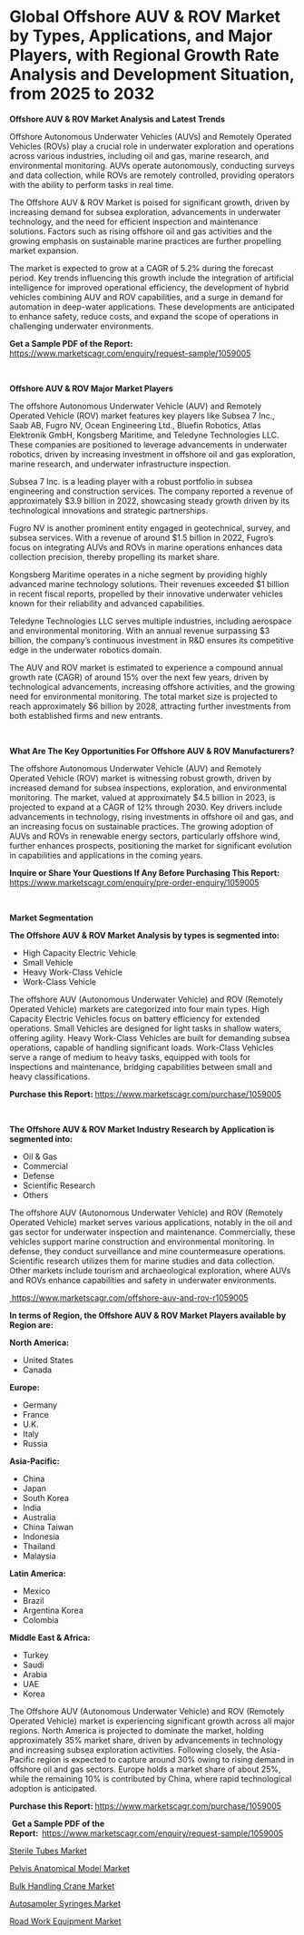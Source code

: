 <p><h1>Global Offshore AUV & ROV Market by Types, Applications, and Major Players, with Regional Growth Rate Analysis and Development Situation, from 2025 to 2032</h1></p><p><strong>Offshore AUV & ROV Market Analysis and Latest Trends</strong></p>
<p><p>Offshore Autonomous Underwater Vehicles (AUVs) and Remotely Operated Vehicles (ROVs) play a crucial role in underwater exploration and operations across various industries, including oil and gas, marine research, and environmental monitoring. AUVs operate autonomously, conducting surveys and data collection, while ROVs are remotely controlled, providing operators with the ability to perform tasks in real time.</p><p>The Offshore AUV & ROV Market is poised for significant growth, driven by increasing demand for subsea exploration, advancements in underwater technology, and the need for efficient inspection and maintenance solutions. Factors such as rising offshore oil and gas activities and the growing emphasis on sustainable marine practices are further propelling market expansion. </p><p>The market is expected to grow at a CAGR of 5.2% during the forecast period. Key trends influencing this growth include the integration of artificial intelligence for improved operational efficiency, the development of hybrid vehicles combining AUV and ROV capabilities, and a surge in demand for automation in deep-water applications. These developments are anticipated to enhance safety, reduce costs, and expand the scope of operations in challenging underwater environments.</p></p>
<p><strong>Get a Sample PDF of the Report:&nbsp;</strong> <a href="https://www.marketscagr.com/enquiry/request-sample/1059005?utm_campaign=2012&utm_medium=2&utm_source=Github&utm_content=ia&utm_term=08042025&utm_id=offshore-auv-rov">https://www.marketscagr.com/enquiry/request-sample/1059005</a></p>
<p>&nbsp;</p>
<p><strong>Offshore AUV & ROV Major Market Players</strong></p>
<p><p>The offshore Autonomous Underwater Vehicle (AUV) and Remotely Operated Vehicle (ROV) market features key players like Subsea 7 Inc., Saab AB, Fugro NV, Ocean Engineering Ltd., Bluefin Robotics, Atlas Elektronik GmbH, Kongsberg Maritime, and Teledyne Technologies LLC. These companies are positioned to leverage advancements in underwater robotics, driven by increasing investment in offshore oil and gas exploration, marine research, and underwater infrastructure inspection.</p><p>Subsea 7 Inc. is a leading player with a robust portfolio in subsea engineering and construction services. The company reported a revenue of approximately $3.9 billion in 2022, showcasing steady growth driven by its technological innovations and strategic partnerships.</p><p>Fugro NV is another prominent entity engaged in geotechnical, survey, and subsea services. With a revenue of around $1.5 billion in 2022, Fugro’s focus on integrating AUVs and ROVs in marine operations enhances data collection precision, thereby propelling its market share.</p><p>Kongsberg Maritime operates in a niche segment by providing highly advanced marine technology solutions. Their revenues exceeded $1 billion in recent fiscal reports, propelled by their innovative underwater vehicles known for their reliability and advanced capabilities.</p><p>Teledyne Technologies LLC serves multiple industries, including aerospace and environmental monitoring. With an annual revenue surpassing $3 billion, the company’s continuous investment in R&D ensures its competitive edge in the underwater robotics domain.</p><p>The AUV and ROV market is estimated to experience a compound annual growth rate (CAGR) of around 15% over the next few years, driven by technological advancements, increasing offshore activities, and the growing need for environmental monitoring. The total market size is projected to reach approximately $6 billion by 2028, attracting further investments from both established firms and new entrants.</p></p>
<p>&nbsp;</p>
<p><strong>What Are The Key Opportunities For Offshore AUV & ROV Manufacturers?</strong></p>
<p><p>The offshore Autonomous Underwater Vehicle (AUV) and Remotely Operated Vehicle (ROV) market is witnessing robust growth, driven by increased demand for subsea inspections, exploration, and environmental monitoring. The market, valued at approximately $4.5 billion in 2023, is projected to expand at a CAGR of 12% through 2030. Key drivers include advancements in technology, rising investments in offshore oil and gas, and an increasing focus on sustainable practices. The growing adoption of AUVs and ROVs in renewable energy sectors, particularly offshore wind, further enhances prospects, positioning the market for significant evolution in capabilities and applications in the coming years.</p></p>
<p><strong>Inquire or Share Your Questions If Any Before Purchasing This Report:</strong> <a href="https://www.marketscagr.com/enquiry/pre-order-enquiry/1059005?utm_campaign=2012&utm_medium=2&utm_source=Github&utm_content=ia&utm_term=08042025&utm_id=offshore-auv-rov">https://www.marketscagr.com/enquiry/pre-order-enquiry/1059005</a></p>
<p>&nbsp;</p>
<p><strong>Market Segmentation</strong></p>
<p><strong>The Offshore AUV & ROV Market Analysis by types is segmented into:</strong></p>
<p><ul><li>High Capacity Electric Vehicle</li><li>Small Vehicle</li><li>Heavy Work-Class Vehicle</li><li>Work-Class Vehicle</li></ul></p>
<p><p>The offshore AUV (Autonomous Underwater Vehicle) and ROV (Remotely Operated Vehicle) markets are categorized into four main types. High Capacity Electric Vehicles focus on battery efficiency for extended operations. Small Vehicles are designed for light tasks in shallow waters, offering agility. Heavy Work-Class Vehicles are built for demanding subsea operations, capable of handling significant loads. Work-Class Vehicles serve a range of medium to heavy tasks, equipped with tools for inspections and maintenance, bridging capabilities between small and heavy classifications.</p></p>
<p><strong>Purchase this Report:&nbsp;</strong><a href="https://www.marketscagr.com/purchase/1059005?utm_campaign=2012&utm_medium=2&utm_source=Github&utm_content=ia&utm_term=08042025&utm_id=offshore-auv-rov">https://www.marketscagr.com/purchase/1059005</a></p>
<p>&nbsp;</p>
<p><strong>The Offshore AUV & ROV Market Industry Research by Application is segmented into:</strong></p>
<p><ul><li>Oil & Gas</li><li>Commercial</li><li>Defense</li><li>Scientific Research</li><li>Others</li></ul></p>
<p><p>The offshore AUV (Autonomous Underwater Vehicle) and ROV (Remotely Operated Vehicle) market serves various applications, notably in the oil and gas sector for underwater inspection and maintenance. Commercially, these vehicles support marine construction and environmental monitoring. In defense, they conduct surveillance and mine countermeasure operations. Scientific research utilizes them for marine studies and data collection. Other markets include tourism and archaeological exploration, where AUVs and ROVs enhance capabilities and safety in underwater environments.</p></p>
<p><a href="https://www.marketscagr.com/offshore-auv-and-rov-r1059005?utm_campaign=2012&utm_medium=2&utm_source=Github&utm_content=ia&utm_term=08042025&utm_id=offshore-auv-rov">&nbsp;https://www.marketscagr.com/offshore-auv-and-rov-r1059005</a></p>
<p><strong>In terms of Region, the Offshore AUV & ROV Market Players available by Region are:</strong></p>
<p>
    <p> <strong> North America: </strong>
        <ul>
            <li>United States</li>
            <li>Canada</li>
        </ul>
        </p> 
    <p> <strong> Europe: </strong>
        <ul>
            <li>Germany</li>
            <li>France</li>
            <li>U.K.</li>
            <li>Italy</li>
            <li>Russia</li>
        </ul>
        </p> 
    <p> <strong> Asia-Pacific: </strong>
        <ul>
            <li>China</li>
            <li>Japan</li>
            <li>South Korea</li>
            <li>India</li>
            <li>Australia</li>
            <li>China Taiwan</li>
            <li>Indonesia</li>
            <li>Thailand</li>
            <li>Malaysia</li>
        </ul>
        </p> 
    <p> <strong> Latin America: </strong>
        <ul>
            <li>Mexico</li>
            <li>Brazil</li>
            <li>Argentina Korea</li>
            <li>Colombia</li>
        </ul>
        </p> 
    <p> <strong> Middle East & Africa: </strong>
        <ul>
            <li>Turkey</li>
            <li>Saudi</li>
            <li>Arabia</li>
            <li>UAE</li>
            <li>Korea</li>
        </ul>
    </p>
    </p>
<p><p>The Offshore AUV (Autonomous Underwater Vehicle) and ROV (Remotely Operated Vehicle) market is experiencing significant growth across all major regions. North America is projected to dominate the market, holding approximately 35% market share, driven by advancements in technology and increasing subsea exploration activities. Following closely, the Asia-Pacific region is expected to capture around 30% owing to rising demand in offshore oil and gas sectors. Europe holds a market share of about 25%, while the remaining 10% is contributed by China, where rapid technological adoption is anticipated.</p></p>
<p><strong>Purchase this Report: </strong><a href="https://www.marketscagr.com/purchase/1059005?utm_campaign=2012&utm_medium=2&utm_source=Github&utm_content=ia&utm_term=08042025&utm_id=offshore-auv-rov">https://www.marketscagr.com/purchase/1059005</a></p>
<p>&nbsp;<strong>Get a Sample PDF of the Report:&nbsp;&nbsp;</strong><a href="https://www.marketscagr.com/enquiry/request-sample/1059005?utm_campaign=2012&utm_medium=2&utm_source=Github&utm_content=ia&utm_term=08042025&utm_id=offshore-auv-rov">https://www.marketscagr.com/enquiry/request-sample/1059005</a></p>
<p><strong></strong></p>
<p><p><a href="https://www.linkedin.com/pulse/emerging-technologies-reshaping-sterile-tubes-market-79ome?utm_campaign=2012&utm_medium=2&utm_source=Github&utm_content=ia&utm_term=08042025&utm_id=offshore-auv-rov">Sterile Tubes Market</a></p><p><a href="https://www.linkedin.com/pulse/navigating-competitive-landscape-pelvis-anatomical-model-sybre?utm_campaign=2012&utm_medium=2&utm_source=Github&utm_content=ia&utm_term=08042025&utm_id=offshore-auv-rov">Pelvis Anatomical Model Market</a></p><p><a href="https://github.com/pupunhez/Market-Research-Report-List-1/blob/main/bulk-handling-crane-market.md?utm_campaign=2012&utm_medium=2&utm_source=Github&utm_content=ia&utm_term=08042025&utm_id=offshore-auv-rov">Bulk Handling Crane Market</a></p><p><a href="https://www.linkedin.com/pulse/autosampler-syringes-market-research-report-analyzing-growth-kby0e?utm_campaign=2012&utm_medium=2&utm_source=Github&utm_content=ia&utm_term=08042025&utm_id=offshore-auv-rov">Autosampler Syringes Market</a></p><p><a href="https://github.com/roceljiabur/Market-Research-Report-List-1/blob/main/road-work-equipment-market.md?utm_campaign=2012&utm_medium=2&utm_source=Github&utm_content=ia&utm_term=08042025&utm_id=offshore-auv-rov">Road Work Equipment Market</a></p></p>